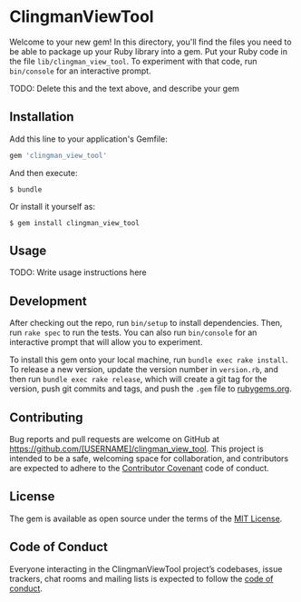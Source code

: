 # ClingmanViewTool

Welcome to your new gem! In this directory, you'll find the files you need to be able to package up your Ruby library into a gem. Put your Ruby code in the file `lib/clingman_view_tool`. To experiment with that code, run `bin/console` for an interactive prompt.

TODO: Delete this and the text above, and describe your gem

## Installation

Add this line to your application's Gemfile:

```ruby
gem 'clingman_view_tool'
```

And then execute:

    $ bundle

Or install it yourself as:

    $ gem install clingman_view_tool

## Usage

TODO: Write usage instructions here

## Development

After checking out the repo, run `bin/setup` to install dependencies. Then, run `rake spec` to run the tests. You can also run `bin/console` for an interactive prompt that will allow you to experiment.

To install this gem onto your local machine, run `bundle exec rake install`. To release a new version, update the version number in `version.rb`, and then run `bundle exec rake release`, which will create a git tag for the version, push git commits and tags, and push the `.gem` file to [rubygems.org](https://rubygems.org).

## Contributing

Bug reports and pull requests are welcome on GitHub at https://github.com/[USERNAME]/clingman_view_tool. This project is intended to be a safe, welcoming space for collaboration, and contributors are expected to adhere to the [Contributor Covenant](http://contributor-covenant.org) code of conduct.

## License

The gem is available as open source under the terms of the [MIT License](http://opensource.org/licenses/MIT).

## Code of Conduct

Everyone interacting in the ClingmanViewTool project’s codebases, issue trackers, chat rooms and mailing lists is expected to follow the [code of conduct](https://github.com/[USERNAME]/clingman_view_tool/blob/master/CODE_OF_CONDUCT.md).
